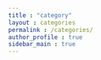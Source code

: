 ```yaml
---
title : "category"
layout : categories
permalink : /categories/
author_profile : true
sidebar_main : true
---
```

